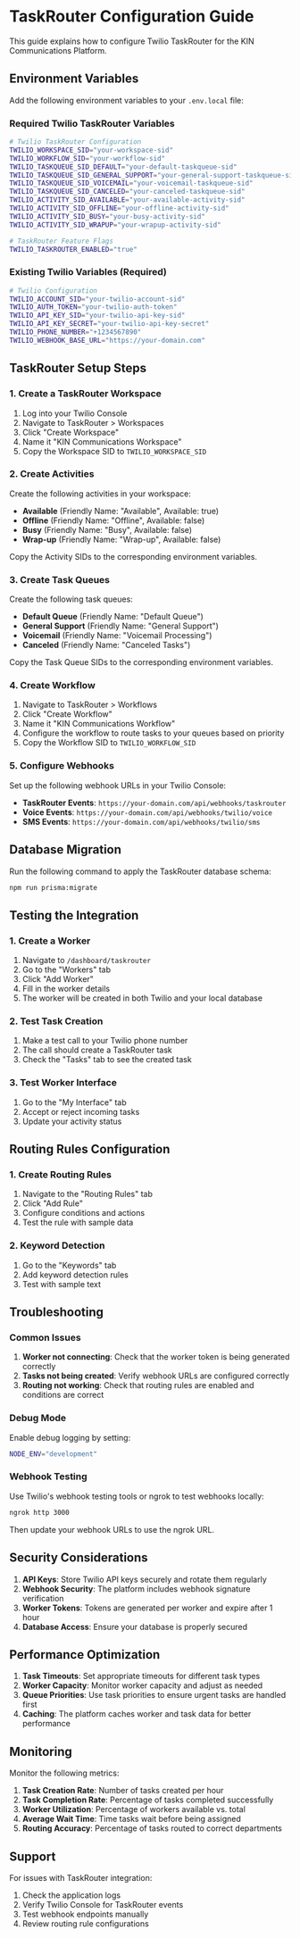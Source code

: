# TaskRouter Configuration Guide

This guide explains how to configure Twilio TaskRouter for the KIN Communications Platform.

## Environment Variables

Add the following environment variables to your `.env.local` file:

### Required Twilio TaskRouter Variables

```bash
# Twilio TaskRouter Configuration
TWILIO_WORKSPACE_SID="your-workspace-sid"
TWILIO_WORKFLOW_SID="your-workflow-sid"
TWILIO_TASKQUEUE_SID_DEFAULT="your-default-taskqueue-sid"
TWILIO_TASKQUEUE_SID_GENERAL_SUPPORT="your-general-support-taskqueue-sid"
TWILIO_TASKQUEUE_SID_VOICEMAIL="your-voicemail-taskqueue-sid"
TWILIO_TASKQUEUE_SID_CANCELED="your-canceled-taskqueue-sid"
TWILIO_ACTIVITY_SID_AVAILABLE="your-available-activity-sid"
TWILIO_ACTIVITY_SID_OFFLINE="your-offline-activity-sid"
TWILIO_ACTIVITY_SID_BUSY="your-busy-activity-sid"
TWILIO_ACTIVITY_SID_WRAPUP="your-wrapup-activity-sid"

# TaskRouter Feature Flags
TWILIO_TASKROUTER_ENABLED="true"
```

### Existing Twilio Variables (Required)

```bash
# Twilio Configuration
TWILIO_ACCOUNT_SID="your-twilio-account-sid"
TWILIO_AUTH_TOKEN="your-twilio-auth-token"
TWILIO_API_KEY_SID="your-twilio-api-key-sid"
TWILIO_API_KEY_SECRET="your-twilio-api-key-secret"
TWILIO_PHONE_NUMBER="+1234567890"
TWILIO_WEBHOOK_BASE_URL="https://your-domain.com"
```

## TaskRouter Setup Steps

### 1. Create a TaskRouter Workspace

1. Log into your Twilio Console
2. Navigate to TaskRouter > Workspaces
3. Click "Create Workspace"
4. Name it "KIN Communications Workspace"
5. Copy the Workspace SID to `TWILIO_WORKSPACE_SID`

### 2. Create Activities

Create the following activities in your workspace:

- **Available** (Friendly Name: "Available", Available: true)
- **Offline** (Friendly Name: "Offline", Available: false)
- **Busy** (Friendly Name: "Busy", Available: false)
- **Wrap-up** (Friendly Name: "Wrap-up", Available: false)

Copy the Activity SIDs to the corresponding environment variables.

### 3. Create Task Queues

Create the following task queues:

- **Default Queue** (Friendly Name: "Default Queue")
- **General Support** (Friendly Name: "General Support")
- **Voicemail** (Friendly Name: "Voicemail Processing")
- **Canceled** (Friendly Name: "Canceled Tasks")

Copy the Task Queue SIDs to the corresponding environment variables.

### 4. Create Workflow

1. Navigate to TaskRouter > Workflows
2. Click "Create Workflow"
3. Name it "KIN Communications Workflow"
4. Configure the workflow to route tasks to your queues based on priority
5. Copy the Workflow SID to `TWILIO_WORKFLOW_SID`

### 5. Configure Webhooks

Set up the following webhook URLs in your Twilio Console:

- **TaskRouter Events**: `https://your-domain.com/api/webhooks/taskrouter`
- **Voice Events**: `https://your-domain.com/api/webhooks/twilio/voice`
- **SMS Events**: `https://your-domain.com/api/webhooks/twilio/sms`

## Database Migration

Run the following command to apply the TaskRouter database schema:

```bash
npm run prisma:migrate
```

## Testing the Integration

### 1. Create a Worker

1. Navigate to `/dashboard/taskrouter`
2. Go to the "Workers" tab
3. Click "Add Worker"
4. Fill in the worker details
5. The worker will be created in both Twilio and your local database

### 2. Test Task Creation

1. Make a test call to your Twilio phone number
2. The call should create a TaskRouter task
3. Check the "Tasks" tab to see the created task

### 3. Test Worker Interface

1. Go to the "My Interface" tab
2. Accept or reject incoming tasks
3. Update your activity status

## Routing Rules Configuration

### 1. Create Routing Rules

1. Navigate to the "Routing Rules" tab
2. Click "Add Rule"
3. Configure conditions and actions
4. Test the rule with sample data

### 2. Keyword Detection

1. Go to the "Keywords" tab
2. Add keyword detection rules
3. Test with sample text

## Troubleshooting

### Common Issues

1. **Worker not connecting**: Check that the worker token is being generated correctly
2. **Tasks not being created**: Verify webhook URLs are configured correctly
3. **Routing not working**: Check that routing rules are enabled and conditions are correct

### Debug Mode

Enable debug logging by setting:

```bash
NODE_ENV="development"
```

### Webhook Testing

Use Twilio's webhook testing tools or ngrok to test webhooks locally:

```bash
ngrok http 3000
```

Then update your webhook URLs to use the ngrok URL.

## Security Considerations

1. **API Keys**: Store Twilio API keys securely and rotate them regularly
2. **Webhook Security**: The platform includes webhook signature verification
3. **Worker Tokens**: Tokens are generated per worker and expire after 1 hour
4. **Database Access**: Ensure your database is properly secured

## Performance Optimization

1. **Task Timeouts**: Set appropriate timeouts for different task types
2. **Worker Capacity**: Monitor worker capacity and adjust as needed
3. **Queue Priorities**: Use task priorities to ensure urgent tasks are handled first
4. **Caching**: The platform caches worker and task data for better performance

## Monitoring

Monitor the following metrics:

1. **Task Creation Rate**: Number of tasks created per hour
2. **Task Completion Rate**: Percentage of tasks completed successfully
3. **Worker Utilization**: Percentage of workers available vs. total
4. **Average Wait Time**: Time tasks wait before being assigned
5. **Routing Accuracy**: Percentage of tasks routed to correct departments

## Support

For issues with TaskRouter integration:

1. Check the application logs
2. Verify Twilio Console for TaskRouter events
3. Test webhook endpoints manually
4. Review routing rule configurations

